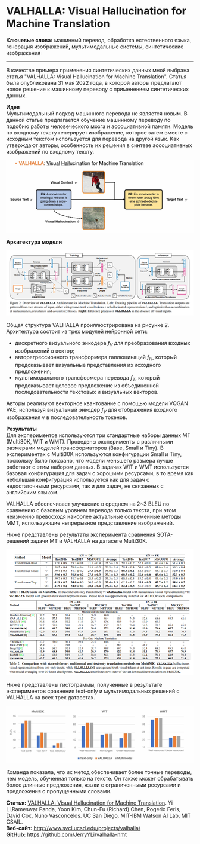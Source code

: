 # VALHALLA: Visual Hallucination for Machine Translation

**Ключевые слова:** машинный перевод, обработка естественного языка, генерация изображений, мультимодальные системы, синтетические изображения

***********************

В качестве примера применения синтетических данных мной выбрана статья "VALHALLA: Visual Hallucination for Machine Translation". 
Статья была опубликована 31 мая 2022 года, в которой авторы предлагают новое решение к машинному переводу с применением синтетических данных.

**Идея** \
Мультимодальный подход машинного перевода не является новым. В данной статье предлагается обучение машинному переводу по подобию работы человеческого мозга и ассоциативной памяти. Модель по входному тексту генерирует изображение, которое затем вместе с исходным текстом используется для перевода на другой язык. Как утверждают авторы, особенность их решения в синтезе ассоциативных изображений по входному тексту.

![pair_img_text](./imgs/pair_img_text.png)

**Архитектура модели**

![model_architecture](./imgs/model_architecture.png)

Общая структура VALHALLA проиллюстрирована на рисунке 2. Архитектура состоит из трех модулей нейронной сети: 
- дискретного визуального энкодера $f_V$ для преобразования входных изображений в вектор;
- авторегрессионного трансформера галлюцинаций $f_H$, который предсказывает визуальные представления из исходного предложения; 
- мультимодального трансформера перевода $f_T$, который предсказывает целевое предложение из объединенной последовательности текстовых и визуальных векторов.

Авторы реализуют векторное квантование с помощью модели VQGAN VAE, используя визуальный энкодер $f_V$ для отображения входного изображения v в последовательность токенов.

**Результаты** \
Для экспериментов используются три стандартные наборы данных MT (Multi30K, WIT и WMT). Проведены эксперименты с различными размерами моделей трансформаторов (Base, Small и Tiny). В экспериментах с Multi30K используются конфигурации Small и Tiny, поскольку было показано, что модели меньшего размера лучше работают с этим набором данных. В задачах WIT и WMT используется базовая конфигурация для задач с хорошими ресурсами, в то время как небольшая конфигурация используется
как для задач с недостаточными ресурсами, так и для задач, не связанных с английским языком. 

VALHALLA обеспечивает улучшение в среднем на 2~3 BLEU по сравнению с базовым уровнем перевода только текста, при этом неизменно превосходя наиболее актуальные современные методы MMT, использующие непрерывное представление изображений. 

Ниже представлены результаты эксперимента сравнения SOTA-решений задачи MT и VALHALLA на датасете Multi30K.

![exp_Multi30K](./imgs/exp_Multi30K.png)

Ниже представлены гистограммы, полученные в результате экспериментов сравнения text-only и мультимодальных решений с VALHALLA на всех трех датасетах.

![all_hists](./imgs/all_hists.png)

Команда показала, что их метод обеспечивает более точные переводы, чем модель, обученная только на тексте. Он также может обрабатывать более длинные предложения, языки с ограниченными ресурсами и предложения с пропущенными словами.

**Статья:** [VALHALLA: Visual Hallucination for Machine Translation](http://www.svcl.ucsd.edu/publications/conference/2022/valhalla/main.pdf). Yi Li,Rameswar Panda, Yoon Kim, Chun-Fu (Richard) Chen, Rogerio Feris, David Cox, Nuno Vasconcelos. UC San Diego, MIT-IBM Watson AI Lab, MIT CSAIL. \
**Веб-сайт:** http://www.svcl.ucsd.edu/projects/valhalla/ \
**GitHub:** https://github.com/JerryYLi/valhalla-nmt
